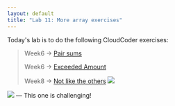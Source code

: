 ```yaml
---
layout: default
title: "Lab 11: More array exercises"
---
```


Today's lab is to do the following CloudCoder exercises:

> Week6 &rarr; [Pair sums](https://cs.ycp.edu/cloudcoder/#exercise?c=15,p=497)
>
> Week6 &rarr; [Exceeded Amount](https://cs.ycp.edu/cloudcoder/#exercise?c=15,p=498)
>
> Week8 &rarr; [Not like the others](https://cs.ycp.edu/cloudcoder/#exercise?c=15,p=499) <img src="{{site.baseurl}}/img/goldstar-tiny.png" />

<img src="{{site.baseurl}}/img/goldstar-tiny.png" /> &mdash; This one is challenging!
